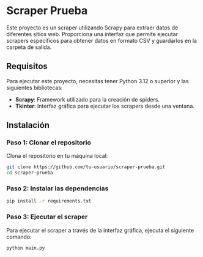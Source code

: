 # Scraper Prueba

Este proyecto es un scraper utilizando Scrapy para extraer datos de diferentes sitios web. Proporciona una interfaz que permite ejecutar scrapers específicos para obtener datos en formato CSV y guardarlos en la carpeta de salida.

## Requisitos

Para ejecutar este proyecto, necesitas tener Python 3.12 o superior y las siguientes bibliotecas:

- **Scrapy**: Framework utilizado para la creación de spiders.
- **Tkinter**: Interfaz gráfica para ejecutar los scrapers desde una ventana.

## Instalación

### Paso 1: Clonar el repositorio

Clona el repositorio en tu máquina local:

```bash
git clone https://github.com/tu-usuario/scraper-prueba.git
cd scraper-prueba
```

### Paso 2: Instalar las dependencias

```bash
pip install -r requirements.txt
```
### Paso 3: Ejecutar el scraper
Para ejecutar el scraper a través de la interfaz gráfica, ejecuta el siguiente comando:
```bash
python main.py
```
